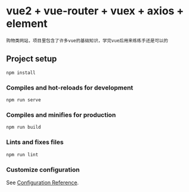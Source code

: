 # vue2 + vue-router + vuex + axios + element
```
购物类网站，项目里包含了许多vue的基础知识，学完vue后用来练练手还是可以的
```

## Project setup
```
npm install
```

### Compiles and hot-reloads for development
```
npm run serve
```

### Compiles and minifies for production
```
npm run build
```

### Lints and fixes files
```
npm run lint
```

### Customize configuration
See [Configuration Reference](https://cli.vuejs.org/config/).
